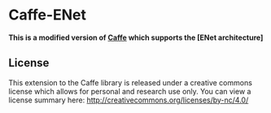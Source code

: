 # Caffe-ENet
**This is a modified version of [Caffe](https://github.com/BVLC/caffe) which supports the [ENet architecture]**

## License

This extension to the Caffe library is released under a creative commons license which allows for personal and research use only. You can view a license summary here: http://creativecommons.org/licenses/by-nc/4.0/
